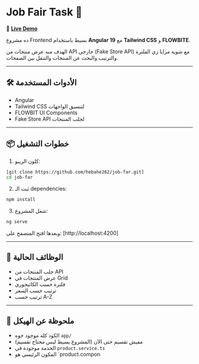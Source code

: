 # Job Fair Task 🎯

🔗 **[Live Demo](https://job-far-d9wp.vercel.app/#/home)**


ده مشروع Frontend بسيط باستخدام **Angular 19** مع **Tailwind CSS** و **FLOWBITE**.

الهدف منه عرض منتجات من API خارجي (Fake Store API) مع شوية مزايا زي الفلترة والترتيب والبحث عن المنتجات والتنقل بين الصفحات.

---

## 🛠️ الأدوات المستخدمة

- Angular 
- Tailwind CSS لتنسيق الواجهات
- FLOWBIT UI Components
- Fake Store API لجلب المنتجات

---

## 📦 خطوات التشغيل

1. كلون الريبو:

```bash
[git clone https://github.com/hebahe262/job-far.git]
cd job-far
```

2. ثبت الـ dependencies:

```bash
npm install
```

3. شغل المشروع:

```bash
ng serve
```

وبعدها افتح المتصفح على: [http://localhost:4200]

---

## 🎯 الوظائف الحالية

- جلب المنتجات من API
- عرض المنتجات في Grid
- فلترة حسب الكاتيجوري
- ترتيب حسب السعر
- ترتيب حسب A-Z
---

## 📁 ملحوظة عن الهيكل

- الكود كله موجود جوه `app/`
- مفيش تقسيم حتى الآن  (المشروع بسيط ليس محتاج تقسيم)
- الخدمة موجودة في `product.service.ts`
- المكون الرئيسي هو `product.compon

